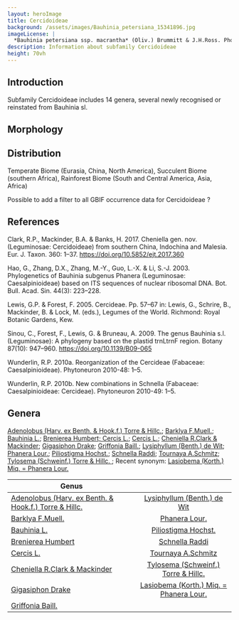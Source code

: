 ```yaml
---
layout: heroImage
title: Cercidoideae
background: /assets/images/Bauhinia_petersiana_15341896.jpg
imageLicense: |
  *Bauhinia petersiana ssp. macrantha* (Oliv.) Brummitt & J.H.Ross. Photo by Ryan van Huyssteen via [iNaturalist](https://www.gbif.org/occurrence/1838329045)
description: Information about subfamily Cercidoideae 
height: 70vh
---
```


## Introduction
Subfamily Cercidoideae includes 14 genera, several newly recognised or reinstated from Bauhinia sl. 

## Morphology

## Distribution
Temperate Biome (Eurasia, China, North America), Succulent Biome (southern Africa), Rainforest Biome (South and Central America, Asia, Africa)

Possible to add a filter to all GBIF occurrence data for Cercidoideae ?

## References
Clark, R.P., Mackinder, B.A. & Banks, H. 2017. Cheniella gen. nov. (Leguminosae: Cercidoideae) from southern China, Indochina and Malesia. Eur. J. Taxon. 360: 1–37. https://doi.org/10.5852/ejt.2017.360

Hao, G., Zhang, D.X., Zhang, M.-Y., Guo, L.-X. & Li, S.-J. 2003. Phylogenetics of Bauhinia subgenus Phanera (Leguminosae: Caesalpinioideae) based on ITS sequences of nuclear ribosomal DNA. Bot. Bull. Acad. Sin. 44(3): 223–228.

Lewis, G.P. & Forest, F. 2005. Cercideae. Pp. 57–67 in: Lewis, G., Schrire, B., Mackinder, B. & Lock, M. (eds.), Legumes of the World. Richmond: Royal Botanic Gardens, Kew.

Sinou, C., Forest, F., Lewis, G. & Bruneau, A. 2009. The genus Bauhinia s.l. (Leguminosae): A phylogeny based on the plastid trnLtrnF region. Botany 87(10): 947–960. https://doi.org/10.1139/B09-065

Wunderlin, R.P. 2010a. Reorganization of the Cercideae (Fabaceae: Caesalpinioideae). Phytoneuron 2010-48: 1–5.

Wunderlin, R.P. 2010b. New combinations in Schnella (Fabaceae: Caesalpinioideae: Cercideae). Phytoneuron 2010-49: 1–5.

## Genera

[Adenolobus (Harv. ex Benth. & Hook.f.) Torre & Hillc.](https://www.gbif.org/species/2956199); [Barklya F.Muell.](https://www.gbif.org/species/2955817); [Bauhinia L.](https://www.gbif.org/species/2952935); [Brenierea Humbert; Cercis L.](https://www.gbif.org/species/2977380); [Cercis L.](https://www.gbif.org/species/2955919); [Cheniella R.Clark & Mackinder](https://www.gbif.org/species/9712046); [Gigasiphon Drake](https://www.gbif.org/species/8059232); [Griffonia Baill.](https://www.gbif.org/species/2945470); [Lysiphyllum (Benth.) de Wit](https://www.gbif.org/species/9105569); [Phanera Lour.](https://www.gbif.org/species/7278390); [Piliostigma Hochst.](https://www.gbif.org/species/2947989); [Schnella Raddi](https://www.gbif.org/species/7278569); [Tournaya A.Schmitz](https://www.gbif.org/species/7301486); [Tylosema (Schweinf.) Torre & Hillc. ](https://www.gbif.org/species/9010267); Recent synonym: [Lasiobema (Korth.) Miq. = Phanera Lour.](https://www.gbif.org/species/7301321)
 
 
 |Genus                  |                         |
| --------------------- |:------------------------------:|
|[Adenolobus (Harv. ex Benth. & Hook.f.) Torre & Hillc.](https://www.gbif.org/species/2956199)            |[Lysiphyllum (Benth.) de Wit](https://www.gbif.org/species/9105569)                     |
|[Barklya F.Muell.](https://www.gbif.org/species/2955817)             |[Phanera Lour.](https://www.gbif.org/species/7278390)                   |
|[Bauhinia L.](https://www.gbif.org/species/2952935)             |[Piliostigma Hochst.](https://www.gbif.org/species/2947989)                   |
|[Brenierea Humbert](https://www.gbif.org/species/2977380)          |[Schnella Raddi](https://www.gbif.org/species/7278569)                   | 
|[Cercis L.](https://www.gbif.org/species/2955919)           |[Tournaya A.Schmitz](https://www.gbif.org/species/7301486)                   |
|[Cheniella R.Clark & Mackinder](https://www.gbif.org/species/9712046)           |[Tylosema (Schweinf.) Torre & Hillc. ](https://www.gbif.org/species/9010267)    |
|[Gigasiphon Drake](https://www.gbif.org/species/8059232)            | [Lasiobema (Korth.) Miq. = Phanera Lour.](https://www.gbif.org/species/7301321)            |
|[Griffonia Baill.](https://www.gbif.org/species/2945470)            |                    
